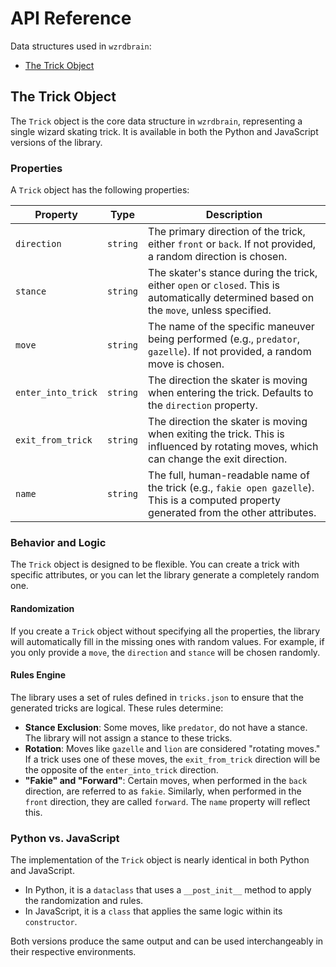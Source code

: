 # API Reference

Data structures used in `wzrdbrain`:

- [The Trick Object](#the-trick-object)

## The Trick Object

The `Trick` object is the core data structure in `wzrdbrain`, representing a single wizard skating trick. It is available in both the Python and JavaScript versions of the library.

### Properties

A `Trick` object has the following properties:

| Property           | Type     | Description                                                                                                                                 |
| ------------------ | -------- | ------------------------------------------------------------------------------------------------------------------------------------------- |
| `direction`        | `string` | The primary direction of the trick, either `front` or `back`. If not provided, a random direction is chosen.                                  |
| `stance`           | `string` | The skater's stance during the trick, either `open` or `closed`. This is automatically determined based on the `move`, unless specified.        |
| `move`             | `string` | The name of the specific maneuver being performed (e.g., `predator`, `gazelle`). If not provided, a random move is chosen.                     |
| `enter_into_trick` | `string` | The direction the skater is moving when entering the trick. Defaults to the `direction` property.                                           |
| `exit_from_trick`  | `string` | The direction the skater is moving when exiting the trick. This is influenced by rotating moves, which can change the exit direction.         |
| `name`             | `string` | The full, human-readable name of the trick (e.g., `fakie open gazelle`). This is a computed property generated from the other attributes.      |

### Behavior and Logic

The `Trick` object is designed to be flexible. You can create a trick with specific attributes, or you can let the library generate a completely random one.

#### Randomization

If you create a `Trick` object without specifying all the properties, the library will automatically fill in the missing ones with random values. For example, if you only provide a `move`, the `direction` and `stance` will be chosen randomly.

#### Rules Engine

The library uses a set of rules defined in `tricks.json` to ensure that the generated tricks are logical. These rules determine:

-   **Stance Exclusion**: Some moves, like `predator`, do not have a stance. The library will not assign a stance to these tricks.
-   **Rotation**: Moves like `gazelle` and `lion` are considered "rotating moves." If a trick uses one of these moves, the `exit_from_trick` direction will be the opposite of the `enter_into_trick` direction.
-   **"Fakie" and "Forward"**: Certain moves, when performed in the `back` direction, are referred to as `fakie`. Similarly, when performed in the `front` direction, they are called `forward`. The `name` property will reflect this.

### Python vs. JavaScript

The implementation of the `Trick` object is nearly identical in both Python and JavaScript.

-   In Python, it is a `dataclass` that uses a `__post_init__` method to apply the randomization and rules.
-   In JavaScript, it is a `class` that applies the same logic within its `constructor`.

Both versions produce the same output and can be used interchangeably in their respective environments.
